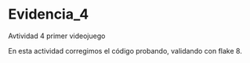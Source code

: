 # Evidencia_4
Avtividad 4 primer videojuego

En esta actividad corregimos el código  probando, validando con flake 8.
